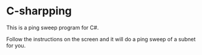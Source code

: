# C-sharpping
This is a ping sweep program for C#.

Follow the instructions on the screen and it will do a ping sweep of a subnet for you.
